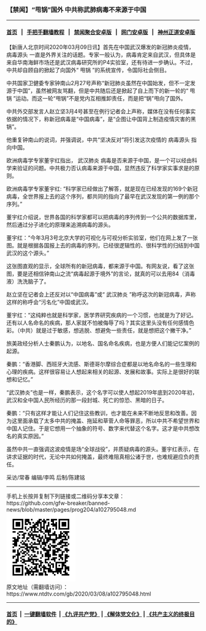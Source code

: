 ### 【禁闻】“甩锅”国外 中共称武肺病毒不来源于中国
------------------------

#### [首页](https://github.com/gfw-breaker/banned-news/blob/master/README.md) &nbsp;&nbsp;|&nbsp;&nbsp; [手把手翻墙教程](https://github.com/gfw-breaker/guides/wiki) &nbsp;&nbsp;|&nbsp;&nbsp; [禁闻聚合安卓版](https://github.com/gfw-breaker/bn-android) &nbsp;&nbsp;|&nbsp;&nbsp; [网门安卓版](https://github.com/oGate2/oGate) &nbsp;&nbsp;|&nbsp;&nbsp; [神州正道安卓版](https://github.com/SzzdOgate/update) 



<div><div class="post_content" itemprop="articleBody">
 <p>
  【新唐人北京时间2020年03月09日讯】首先在中国武汉爆发的新冠肺炎疫情，
  <ok href="https://www.ntdtv.com/gb/病毒源头.htm">
   病毒源头
  </ok>
  一直是外界关注的话题。专家一般认为，病毒肯定来自武汉，但具体是来自华南海鲜市场还是武汉病毒研究所的P4实验室，还有待进一步确认。不过，中共却自顾自的掀起了向国外“
  <ok href="https://www.ntdtv.com/gb/甩锅.htm">
   甩锅
  </ok>
  ”的系统宣传，令国际社会侧目。
 </p>
 <p>
  中共国家卫健委专家钟南山2月27号声称“新冠肺炎虽然在中国始发，但不一定发源于中国”，虽然被网友骂翻，但是中共随后还是掀起了自上而下的新一轮的“
  <ok href="https://www.ntdtv.com/gb/甩锅.htm">
   甩锅
  </ok>
  ”运动。而这一轮“甩锅”不是党内互相推卸责任，而是把“锅”甩向了国外。
 </p>
 <p>
  中共外交部发言人赵立坚3月4号甚至在例行记者会上声称，媒体在没有任何事实依据的情况下，称新冠病毒是“中国病毒”，是“企图让中国背上制造疫情灾害的黑锅”。
 </p>
 <p>
  他重复钟南山的说词，并强调说，中共“坚决反对”将引发这次疫情的
  <ok href="https://www.ntdtv.com/gb/病毒源头.htm">
   病毒源头
  </ok>
  指向中国。
 </p>
 <p>
  欧洲病毒学专家董宇红指出，
  <ok href="https://www.ntdtv.com/gb/武汉肺炎.htm">
   武汉肺炎
  </ok>
  病毒是否来源于中国，是一个可以经由科学来验证的问题。中共极力否认病毒来源于中国，显然违反了科学家实事求是的原则。
 </p>
 <p>
  欧洲病毒学专家董宇红: “科学家已经做出了解答，就是现在已经发现的169个新冠病毒，全世界报上去的这个序列，都共同的指向了最早在武汉发现的第一例的那个序列。”
 </p>
 <p>
  董宇红介绍说，世界各国的科学家都可以把病毒的序列传到一个公共的数据库里，然后通过分子进化的原理来追溯病毒的源头。
 </p>
 <p>
  董宇红：“今年3月3号北京大学的可视化与可视分析实验室，他们在网上发了一张图。就是根据各国报上去的病毒的序列，已经很逻辑性的、很科学性的归结到中国武汉的这个源头。”
 </p>
 <p>
  这张图直观的显示，全球所有的新冠病毒，都来源于中国。有网友说，看了这张图，要是还相信钟南山之流“病毒起源于境外”的言论，就真的可以去用84（消毒液）洗洗脑子了。
 </p>
 <p>
  赵立坚在记者会上还反对以“中国病毒”或“
  <ok href="https://www.ntdtv.com/gb/武汉肺炎.htm">
   武汉肺炎
  </ok>
  ”称呼这次的新冠病毒，声称这样的称呼会“污名化”中国或武汉。
 </p>
 <p>
  董宇红：“这纯粹也就是科学家，医学界研究疾病的一个习惯，也就是为了好记。还有以人名命名的疾病，那人家就不怕被侮辱了吗？其实这里头没有任何感情色彩。（中共）就是过于敏感，想逃脱、想避免一些责任，就是想把这个撇干净。”
 </p>
 <p>
  旅美政经分析人士秦鹏认为，以地名、国名命名疾病，也是方便人们能记忆案例的起源。
 </p>
 <p>
  秦鹏：“香港脚、西班牙大流感、斯德哥尔摩综合症都是以地名命名的一些生理和心理的疾病。这样很容易让人想起来相关的起源、发展和故事。实际上是很好的联想和记忆。”
 </p>
 <p>
  “武汉肺炎”也是一样，秦鹏表示，这个名字可以使人想起2019年底到2020年初，武汉和全中国人民所经历的那一段封城、死亡的惊恐、黑暗的日子。
 </p>
 <p>
  秦鹏：“只有这样才能让人们记住这些教训，也才能在未来不断地反思和改善。因为这里面承载了太多中共的掩盖、拖延和草菅人命等罪恶，所以中共不希望世界和中国人记住。于是它想用一个抽象的符号、数字来代替这个名字。这才是中共想改名的真实原因。”
 </p>
 <p>
  虽然中共一直强调这波疫情是场“全球战役”，并质疑病毒的源头。董宇红表示，在讲求证据的时代，无论中共如何掩盖，最终难阻真相公诸于世，也难规避应负的责任。
 </p>
 <p>
  采访/常春 编辑/李鸣 后制/陈建铭
 </p>
 <div class="single_ad">
 </div>
</div>
</div>
<hr/>
手机上长按并复制下列链接或二维码分享本文章：<br/>
https://github.com/gfw-breaker/banned-news/blob/master/pages/prog204/a102795048.md <br/>
<a href='https://github.com/gfw-breaker/banned-news/blob/master/pages/prog204/a102795048.md'><img src='https://github.com/gfw-breaker/banned-news/blob/master/pages/prog204/a102795048.md.png'/></a> <br/>
原文地址（需翻墙访问）：https://www.ntdtv.com/gb/2020/03/08/a102795048.html


------------------------
#### [首页](https://github.com/gfw-breaker/banned-news/blob/master/README.md) &nbsp;|&nbsp; [一键翻墙软件](https://github.com/gfw-breaker/nogfw/blob/master/README.md) &nbsp;| [《九评共产党》](https://github.com/gfw-breaker/9ping.md/blob/master/README.md#九评之一评共产党是什么) | [《解体党文化》](https://github.com/gfw-breaker/jtdwh.md/blob/master/README.md) | [《共产主义的终极目的》](https://github.com/gfw-breaker/gczydzjmd.md/blob/master/README.md)


<img src='http://gfw-breaker.win/banned-news/pages/prog204/a102795048.md' width='0px' height='0px'/>